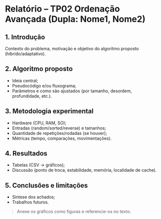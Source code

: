 # Relatório – TP02 Ordenação Avançada (Dupla: Nome1, Nome2)

## 1. Introdução
Contexto do problema, motivação e objetivo do algoritmo proposto (híbrido/adaptativo).

## 2. Algoritmo proposto
- Ideia central;
- Pseudocódigo e/ou fluxograma;
- Parâmetros e como são ajustados (por tamanho, desordem, profundidade, etc.).

## 3. Metodologia experimental
- Hardware (CPU, RAM, SO);
- Entradas (random/sorted/reverse) e tamanhos;
- Quantidade de repetições/rodadas (se houver);
- Métricas (tempo, comparações, movimentações).

## 4. Resultados
- Tabelas (CSV → gráficos);
- Discussão (ponto de troca, estabilidade, memória, localidade de cache).

## 5. Conclusões e limitações
- Síntese dos achados;
- Trabalhos futuros.

> Anexe os gráficos como figuras e referencie-os no texto.
